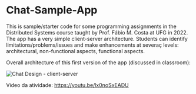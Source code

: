 # Chat-Sample-App
This is sample/starter code for some programming assignments in the Distributed Systems course taught by Prof. Fábio M. Costa at UFG in 2022.
The app has a very simple client-server architecture. Students can identify limitations/problems/issues and make enhancements at severaç levels: architectural, non-functional aspects, functional aspects.  

Overall architecture of this first version of the app (discussed in classroom):

![Chat Design - client-server](https://user-images.githubusercontent.com/13460193/173588387-89793ac9-17b9-4441-986b-53cac6ee40f4.png)

Video da atividade:
https://youtu.be/lx0noSxEADU
